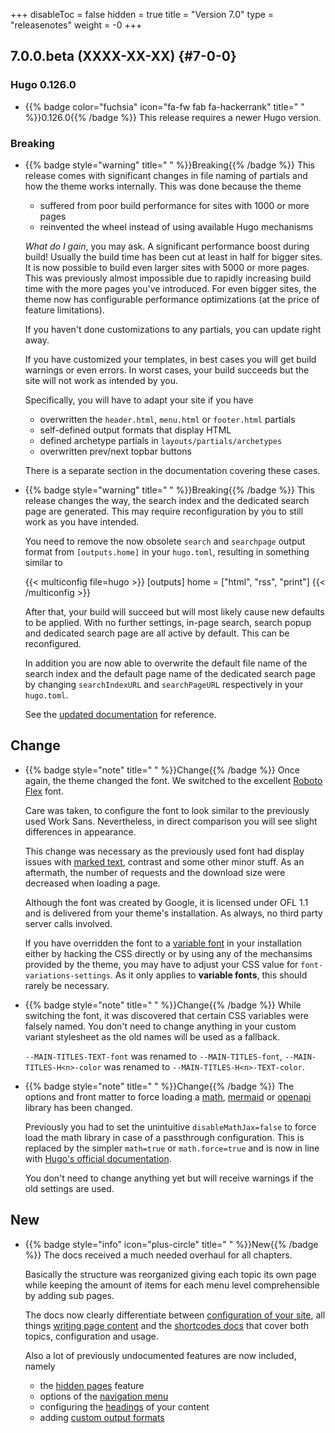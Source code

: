 +++
disableToc = false
hidden = true
title = "Version 7.0"
type = "releasenotes"
weight = -0
+++

## 7.0.0.beta (XXXX-XX-XX) {#7-0-0}

### Hugo 0.126.0

- {{% badge color="fuchsia" icon="fa-fw fab fa-hackerrank" title=" " %}}0.126.0{{% /badge %}} This release requires a newer Hugo version.

### Breaking

- {{% badge style="warning" title=" " %}}Breaking{{% /badge %}} This release comes with significant changes in file naming of partials and how the theme works internally. This was done because the theme

  - suffered from poor build performance for sites with 1000 or more pages
  - reinvented the wheel instead of using available Hugo mechanisms

  _What do I gain_, you may ask. A significant performance boost during build! Usually the build time has been cut at least in half for bigger sites. It is now possible to build even larger sites with 5000 or more pages. This was previously almost impossible due to rapidly increasing build time with the more pages you've introduced. For even bigger sites, the theme now has configurable performance optimizations (at the price of feature limitations).

  If you haven't done customizations to any partials, you can update right away.

  If you have customized your templates, in best cases you will get build warnings or even errors. In worst cases, your build succeeds but the site will not work as intended by you.

  Specifically, you will have to adapt your site if you have

  - overwritten the `header.html`, `menu.html` or `footer.html` partials
  - self-defined output formats that display HTML
  - defined archetype partials in `layouts/partials/archetypes`
  - overwritten prev/next topbar buttons

  There is a separate section in the documentation covering these cases.

- {{% badge style="warning" title=" " %}}Breaking{{% /badge %}} This release changes the way, the search index and the dedicated search page are generated. This may require reconfiguration by you to still work as you have intended.

  You need to remove the now obsolete `search` and `searchpage` output format from `[outputs.home]` in your `hugo.toml`, resulting in something similar to

	{{< multiconfig file=hugo >}}
	[outputs]
	  home = ["html", "rss", "print"]
	{{< /multiconfig >}}

  After that, your build will succeed but will most likely cause new defaults to be applied. With no further settings, in-page search, search popup and dedicated search page are all active by default. This can be reconfigured.

  In addition you are now able to overwrite the default file name of the search index and the default page name of the dedicated search page by changing `searchIndexURL` and `searchPageURL` respectively in your `hugo.toml`.

  See the [updated documentation](configuration/sidebar/search/) for reference.

## Change

- {{% badge style="note" title=" " %}}Change{{% /badge %}} Once again, the theme changed the font. We switched to the excellent [Roboto Flex](https://github.com/googlefonts/roboto-flex) font.

  Care was taken, to configure the font to look similar to the previously used Work Sans. Nevertheless, in direct comparison you will see slight differences in appearance.

  This change was necessary as the previously used font had display issues with [marked text](content/markdown/#marked-text), contrast and some other minor stuff. As an aftermath, the number of requests and the download size were decreased when loading a page.

  Although the font was created by Google, it is licensed under OFL 1.1 and is delivered from your theme's installation. As always, no third party server calls involved.

  If you have overridden the font to a [variable font](https://developer.mozilla.org/en-US/docs/Web/CSS/CSS_fonts/Variable_fonts_guide#variable_fonts_what_they_are_and_how_they_differ) in your installation either by hacking the CSS directly or by using any of the mechansims provided by the theme, you may have to adjust your CSS value for `font-variations-settings`. As it only applies to **variable fonts**, this should rarely be necessary.

- {{% badge style="note" title=" " %}}Change{{% /badge %}} While switching the font, it was discovered that certain CSS variables were falsely named. You don't need to change anything in your custom variant stylesheet as the old names will be used as a fallback.

  `--MAIN-TITLES-TEXT-font` was renamed to `--MAIN-TITLES-font`, `--MAIN-TITLES-H<n>-color` was renamed to `--MAIN-TITLES-H<n>-TEXT-color`.

- {{% badge style="note" title=" " %}}Change{{% /badge %}} The options and front matter to force loading a [math](shortcodes/math#force-loading-of-the-mathjax-library), [mermaid](shortcodes/mermaid#force-loading-of-the-mermaid-library) or [openapi](shortcodes/openapi#force-loading-of-the-swagger-ui-library) library has been changed.

  Previously you had to set the unintuitive `disableMathJax=false` to force load the math library in case of a passthrough configuration. This is replaced by the simpler `math=true` or `math.force=true` and is now in line with [Hugo's official documentation](https://gohugo.io/content-management/mathematics/#step-1).

  You don't need to change anything yet but will receive warnings if the old settings are used.

## New

- {{% badge style="info" icon="plus-circle" title=" " %}}New{{% /badge %}} The docs received a much needed overhaul for all chapters.

  Basically the structure was reorganized giving each topic its own page while keeping the amount of items for each menu level comprehensible by adding sub pages.

  The docs now clearly differentiate between [configuration of your site](configuration/), all things [writing page content](content/) and the [shortcodes docs](shortcodes/) that cover both topics, configuration and usage.

  Also a lot of previously undocumented features are now included, namely

  - the [hidden pages](configuration/content/hidden/) feature
  - options of the [navigation menu](configuration/sidebar/navigationmenu/)
  - configuring the [headings](configuration/content/headings/) of your content
  - adding [custom output formats](configuration/modifications/outputformats/)

